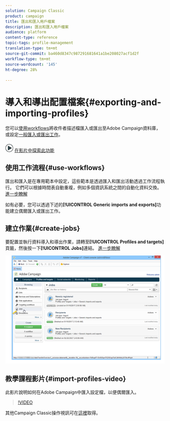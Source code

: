 ```yaml
---
solution: Campaign Classic
product: campaign
title: 匯出和匯入用戶檔案
description: 匯出和匯入用戶檔案
audience: platform
content-type: reference
topic-tags: profile-management
translation-type: tm+mt
source-git-commit: ba460d8347c987291681641a1be208027acf1d2f
workflow-type: tm+mt
source-wordcount: '145'
ht-degree: 28%

---
```



# 導入和導出配置檔案{#exporting-and-importing-profiles}

您可以[使用workflows](#use-workflows)將收件者描述檔匯入或匯出至Adobe Campaign資料庫，或設定[一般匯入或匯出工作](#create-jobs)。

![](assets/do-not-localize/how-to-video.png) [在影片中探索此功能](#import-profiles-video)

## 使用工作流程{#use-workflows}

匯出和匯入是在專用範本中設定，這些範本是透過匯入和匯出活動透過工作流程執行。 它們可以根據時間表自動重複，例如多個資訊系統之間的自動化資料交換。[進一步瞭解](../../platform/using/import-export-workflows.md#best-practices-when-importing-data)

如有必要，您可以透過下述的&#x200B;**[!UICONTROL Generic imports and exports]**&#x200B;功能建立偶爾匯入或匯出工作。

## 建立作業{#create-jobs}

要配置並執行資料導入和導出作業，請轉至&#x200B;**[!UICONTROL Profiles and targets]**&#x200B;頁籤，然後按一下&#x200B;**[!UICONTROL Jobs]**&#x200B;連結。 [進一步瞭解](../../platform/using/about-generic-imports-exports.md)

![](assets/s_ncs_user_interface_import_link.png)


## 教學課程影片{#import-profiles-video}

此影片說明如何在Adobe Campaign中匯入設定檔，以便偶爾匯入。

>[!VIDEO](https://video.tv.adobe.com/v/25608?quality=12)

其他Campaign Classic操作視訊可在[這裡](https://experienceleague.adobe.com/docs/campaign-classic-learn/tutorials/overview.html?lang=zh-Hant)取得。
